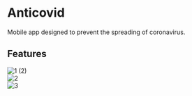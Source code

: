 # Anticovid
Mobile app designed to prevent the spreading of coronavirus.

## Features


![1 (2)](https://user-images.githubusercontent.com/61971053/121817673-087b1c00-cc83-11eb-83b9-95095022df62.gif)  
![2](https://user-images.githubusercontent.com/61971053/121817674-0913b280-cc83-11eb-949a-f5c443aafeb7.gif)  
![3](https://user-images.githubusercontent.com/61971053/121817942-a0c5d080-cc84-11eb-95a1-7214015af452.gif)

